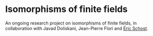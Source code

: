 Isomorphisms of finite fields
======

An ongoing research project on isomorphisms of finite fields, in collaboration with Javad Doliskani, Jean-Pierre Flori and [Éric Schost](http://www.csd.uwo.ca/~eschost/).
